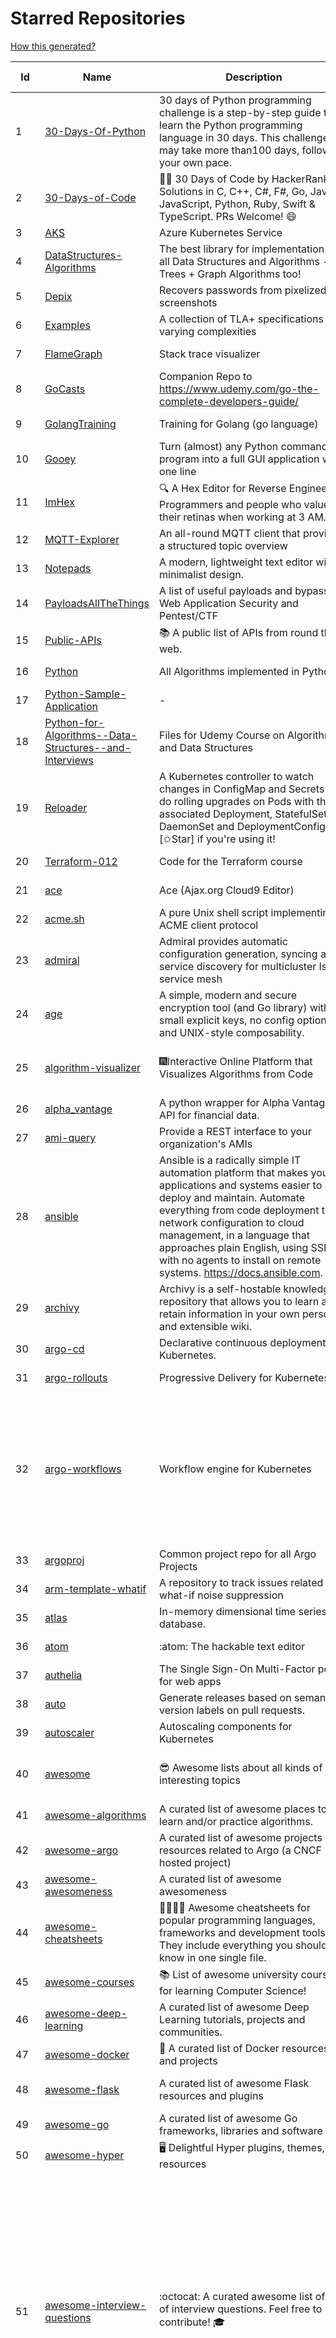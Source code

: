 # Starred Repositories  
[How this generated?](../master/USAGE.md)  
  
| Id 			| Name			| Description | Star Counts | Topics/Tags   | Last Updated 	|  
| ----------- | ----------- 	| ----------- | ----------- | ----------- 	| -----------   |  
|1|[30-Days-Of-Python](https://github.com/Asabeneh/30-Days-Of-Python.git)|30 days of Python programming challenge is a step-by-step guide to learn the Python programming language in 30 days. This challenge may take more than100 days, follow your own pace. |14512|||  
|2|[30-Days-of-Code](https://github.com/xeoneux/30-Days-of-Code.git)|👨‍💻 30 Days of Code by HackerRank Solutions in C, C++, C#, F#, Go, Java, JavaScript, Python, Ruby, Swift & TypeScript. PRs Welcome! 😄|755||17-8-2022|  
|3|[AKS](https://github.com/Azure/AKS.git)|Azure Kubernetes Service|1565|||  
|4|[DataStructures-Algorithms](https://github.com/rachitiitr/DataStructures-Algorithms.git)|The best library for implementation of all Data Structures and Algorithms - Trees + Graph Algorithms too!|2351||13-6-2021|  
|5|[Depix](https://github.com/beurtschipper/Depix.git)|Recovers passwords from pixelized screenshots|22734||16-6-2022|  
|6|[Examples](https://github.com/tlaplus/Examples.git)|A collection of TLA+ specifications of varying complexities|958||29-8-2022|  
|7|[FlameGraph](https://github.com/brendangregg/FlameGraph.git)|Stack trace visualizer|13543||31-8-2021|  
|8|[GoCasts](https://github.com/StephenGrider/GoCasts.git)|Companion Repo to https://www.udemy.com/go-the-complete-developers-guide/|1767||25-8-2017|  
|9|[GolangTraining](https://github.com/GoesToEleven/GolangTraining.git)|Training for Golang (go language)|8410||4-12-2018|  
|10|[Gooey](https://github.com/chriskiehl/Gooey.git)|Turn (almost) any Python command line program into a full GUI application with one line|16654||8-5-2022|  
|11|[ImHex](https://github.com/WerWolv/ImHex.git)|🔍 A Hex Editor for Reverse Engineers, Programmers and people who value their retinas when working at 3 AM.|20955||13-9-2022|  
|12|[MQTT-Explorer](https://github.com/thomasnordquist/MQTT-Explorer.git)|An all-round MQTT client that provides a structured topic overview|1921||27-2-2022|  
|13|[Notepads](https://github.com/0x7c13/Notepads.git)|A modern, lightweight text editor with a minimalist design.|6704||7-6-2022|  
|14|[PayloadsAllTheThings](https://github.com/swisskyrepo/PayloadsAllTheThings.git)|A list of useful payloads and bypass for Web Application Security and Pentest/CTF|40984||13-9-2022|  
|15|[Public-APIs](https://github.com/n0shake/Public-APIs.git)|📚 A public list of APIs from round the web.|18937|||  
|16|[Python](https://github.com/TheAlgorithms/Python.git)|All Algorithms implemented in Python|143673||9-9-2022|  
|17|[Python-Sample-Application](https://github.com/uber/Python-Sample-Application.git)|-|360||9-3-2015|  
|18|[Python-for-Algorithms--Data-Structures--and-Interviews](https://github.com/jmportilla/Python-for-Algorithms--Data-Structures--and-Interviews.git)|Files for Udemy Course on Algorithms and Data Structures|2150||1-7-2022|  
|19|[Reloader](https://github.com/stakater/Reloader.git)|A Kubernetes controller to watch changes in ConfigMap and Secrets and do rolling upgrades on Pods with their associated Deployment, StatefulSet, DaemonSet and DeploymentConfig – [✩Star] if you're using it!|4008||15-7-2022|  
|20|[Terraform-012](https://github.com/addamstj/Terraform-012.git)|Code for the Terraform course|73||6-7-2020|  
|21|[ace](https://github.com/ajaxorg/ace.git)|Ace (Ajax.org Cloud9 Editor)|24839||8-9-2022|  
|22|[acme.sh](https://github.com/acmesh-official/acme.sh.git)|A pure Unix shell script implementing ACME client protocol|28033||8-9-2022|  
|23|[admiral](https://github.com/istio-ecosystem/admiral.git)|Admiral provides automatic configuration generation, syncing and service discovery for multicluster Istio service mesh|484||2-9-2022|  
|24|[age](https://github.com/FiloSottile/age.git)|A simple, modern and secure encryption tool (and Go library) with small explicit keys, no config options, and UNIX-style composability.|11246||13-9-2022|  
|25|[algorithm-visualizer](https://github.com/algorithm-visualizer/algorithm-visualizer.git)|:fireworks:Interactive Online Platform that Visualizes Algorithms from Code|39023|algorithm, data-structure, visualization, animation||  
|26|[alpha_vantage](https://github.com/RomelTorres/alpha_vantage.git)|A python wrapper for Alpha Vantage API for financial data.|3743||14-6-2021|  
|27|[ami-query](https://github.com/intuit/ami-query.git)|Provide a REST interface to your organization's AMIs|38||31-8-2020|  
|28|[ansible](https://github.com/ansible/ansible.git)|Ansible is a radically simple IT automation platform that makes your applications and systems easier to deploy and maintain. Automate everything from code deployment to network configuration to cloud management, in a language that approaches plain English, using SSH, with no agents to install on remote systems. https://docs.ansible.com.|54465||13-9-2022|  
|29|[archivy](https://github.com/archivy/archivy.git)|Archivy is a self-hostable knowledge repository that allows you to learn and retain information in your own personal and extensible wiki.|2900||8-9-2022|  
|30|[argo-cd](https://github.com/argoproj/argo-cd.git)|Declarative continuous deployment for Kubernetes.|10542||9-9-2022|  
|31|[argo-rollouts](https://github.com/argoproj/argo-rollouts.git)|Progressive Delivery for Kubernetes|1692||6-9-2022|  
|32|[argo-workflows](https://github.com/argoproj/argo-workflows.git)|Workflow engine for Kubernetes|11693|workflow, kubernetes, argo, dag, knative, airflow, machine-learning, argo-workflows, workflow-engine, hacktoberfest, cloud-native, cncf, k8s|13-9-2022|  
|33|[argoproj](https://github.com/argoproj/argoproj.git)|Common project repo for all Argo Projects|330|||  
|34|[arm-template-whatif](https://github.com/Azure/arm-template-whatif.git)|A repository to track issues related to what-if noise suppression|63|||  
|35|[atlas](https://github.com/Netflix/atlas.git)|In-memory dimensional time series database.|3134||9-9-2022|  
|36|[atom](https://github.com/atom/atom.git)|:atom: The hackable text editor|58466||13-9-2022|  
|37|[authelia](https://github.com/authelia/authelia.git)|The Single Sign-On Multi-Factor portal for web apps|14144||12-9-2022|  
|38|[auto](https://github.com/intuit/auto.git)|Generate releases based on semantic version labels on pull requests.|1809||25-7-2022|  
|39|[autoscaler](https://github.com/kubernetes/autoscaler.git)|Autoscaling components for Kubernetes|6052||5-9-2022|  
|40|[awesome](https://github.com/sindresorhus/awesome.git)|😎 Awesome lists about all kinds of interesting topics|219200|awesome, awesome-list, unicorns, lists, resources|5-9-2022|  
|41|[awesome-algorithms](https://github.com/tayllan/awesome-algorithms.git)|A curated list of awesome places to learn and/or practice algorithms.|12269||9-5-2022|  
|42|[awesome-argo](https://github.com/terrytangyuan/awesome-argo.git)|A curated list of awesome projects and resources related to Argo (a CNCF hosted project)|838||30-8-2022|  
|43|[awesome-awesomeness](https://github.com/bayandin/awesome-awesomeness.git)|A curated list of awesome awesomeness|29311|||  
|44|[awesome-cheatsheets](https://github.com/LeCoupa/awesome-cheatsheets.git)|👩‍💻👨‍💻 Awesome cheatsheets for popular programming languages, frameworks and development tools. They include everything you should know in one single file.|30492||28-8-2022|  
|45|[awesome-courses](https://github.com/prakhar1989/awesome-courses.git)|:books: List of awesome university courses for learning Computer Science!|42603||2-12-2020|  
|46|[awesome-deep-learning](https://github.com/ChristosChristofidis/awesome-deep-learning.git)|A curated list of awesome Deep Learning tutorials, projects and communities.|19402||8-5-2022|  
|47|[awesome-docker](https://github.com/veggiemonk/awesome-docker.git)|:whale: A curated list of Docker resources and projects|22796||11-9-2022|  
|48|[awesome-flask](https://github.com/humiaozuzu/awesome-flask.git)|A curated list of awesome Flask resources and plugins|10843|flask, flask-resources, awesome||  
|49|[awesome-go](https://github.com/avelino/awesome-go.git)|A curated list of awesome Go frameworks, libraries and software|87627||13-9-2022|  
|50|[awesome-hyper](https://github.com/bnb/awesome-hyper.git)|🖥 Delightful Hyper plugins, themes, and resources|10018||13-7-2021|  
|51|[awesome-interview-questions](https://github.com/DopplerHQ/awesome-interview-questions.git)|:octocat: A curated awesome list of lists of interview questions. Feel free to contribute! :mortar_board: |49471|awesome-list, awesomeness, interview-questions, interviewing, interview-practice, ruby, javascript, awesome, list, python-interview-questions, rails-interview, javascript-interview-questions, angularjs-interview-questions, android-interview-questions||  
|52|[awesome-kubernetes](https://github.com/ramitsurana/awesome-kubernetes.git)|A curated list for awesome kubernetes sources :ship::tada:|13058||4-7-2022|  
|53|[awesome-macOS](https://github.com/iCHAIT/awesome-macOS.git)|  A curated list of awesome applications, softwares, tools and shiny things for macOS.|13311|macos, mac, awesome-list, apple, awesome-lists, awesome, list|4-2-2022|  
|54|[awesome-machine-learning](https://github.com/josephmisiti/awesome-machine-learning.git)|A curated list of awesome Machine Learning frameworks, libraries and software.|55791|||  
|55|[awesome-macos-command-line](https://github.com/herrbischoff/awesome-macos-command-line.git)|Use your macOS terminal shell to do awesome things.|26191||2-9-2021|  
|56|[awesome-microservices](https://github.com/mfornos/awesome-microservices.git)|A curated list of Microservice Architecture related principles and technologies.|11361|awesome, microservices, microservices-architecture, cloud-native, cloud-computing||  
|57|[awesome-pentest](https://github.com/enaqx/awesome-pentest.git)|A collection of awesome penetration testing resources, tools and other shiny things|16797|awesome, awesome-list|25-8-2022|  
|58|[awesome-python](https://github.com/vinta/awesome-python.git)|A curated list of awesome Python frameworks, libraries, software and resources|141430||27-7-2022|  
|59|[awesome-python-applications](https://github.com/mahmoud/awesome-python-applications.git)|💿 Free software that works great, and also happens to be open-source Python. |13940||10-7-2022|  
|60|[awesome-readme](https://github.com/matiassingers/awesome-readme.git)|A curated list of awesome READMEs|12833|awesome-list, awesome, list, readme|1-9-2022|  
|61|[awesome-sanic](https://github.com/mekicha/awesome-sanic.git)|A curated list of awesome Sanic resources and extensions|594||13-8-2022|  
|62|[awesome-scalability](https://github.com/binhnguyennus/awesome-scalability.git)|The Patterns of Scalable, Reliable, and Performant Large-Scale Systems|40607|system-design, backend, scalability, interview, architecture, devops, design-patterns, interview-questions, awesome-list, big-data, awesome, resources, lists, web-development, programming, system, interview-practice, computer-science, distributed-systems, machine-learning||  
|63|[awesome-selfhosted](https://github.com/awesome-selfhosted/awesome-selfhosted.git)|A list of Free Software network services and web applications which can be hosted on your own servers|102575|selfhosted, awesome, awesome-list, privacy, hosting, cloud, self-hosted||  
|64|[awesome-shell](https://github.com/alebcay/awesome-shell.git)|A curated list of awesome command-line frameworks, toolkits, guides and gizmos. Inspired by awesome-php.|24769||27-4-2022|  
|65|[awesome-sre](https://github.com/dastergon/awesome-sre.git)|A curated list of Site Reliability and Production Engineering resources.|8839||2-9-2022|  
|66|[awesome-sysadmin](https://github.com/awesome-foss/awesome-sysadmin.git)|A curated list of amazingly awesome open source sysadmin resources.|15003|awesome, awesome-list, sysadmin, list||  
|67|[awesome-vscode](https://github.com/viatsko/awesome-vscode.git)|🎨 A curated list of delightful VS Code packages and resources.|21009||11-8-2022|  
|68|[awless](https://github.com/wallix/awless.git)|A Mighty CLI for AWS|4863|||  
|69|[aws-cdk](https://github.com/aws/aws-cdk.git)|The AWS Cloud Development Kit is a framework for defining cloud infrastructure in code|9176|aws, infrastructure-as-code, typescript, cloud-infrastructure|13-9-2022|  
|70|[aws-cli](https://github.com/aws/aws-cli.git)|Universal Command Line Interface for Amazon Web Services|12862||12-9-2022|  
|71|[aws-cloudformation-user-guide](https://github.com/awsdocs/aws-cloudformation-user-guide.git)|The open source version of the AWS CloudFormation User Guide|667||12-9-2022|  
|72|[aws-eks-best-practices](https://github.com/aws/aws-eks-best-practices.git)|A best practices guide for day 2 operations, including operational excellence, security, reliability, performance efficiency, and cost optimization.|1086||12-9-2022|  
|73|[aws-eks-kubernetes-masterclass](https://github.com/stacksimplify/aws-eks-kubernetes-masterclass.git)|AWS EKS Kubernetes - Masterclass   DevOps, Microservices|572||3-3-2022|  
|74|[aws-load-balancer-controller](https://github.com/kubernetes-sigs/aws-load-balancer-controller.git)|A Kubernetes controller for Elastic Load Balancers|3009||9-9-2022|  
|75|[azkaban](https://github.com/azkaban/azkaban.git)|Azkaban workflow manager.|4120||12-9-2022|  
|76|[azure-cli](https://github.com/Azure/azure-cli.git)|Azure Command-Line Interface|3227||13-9-2022|  
|77|[azure-functions-host](https://github.com/Azure/azure-functions-host.git)|The host/runtime that powers Azure Functions|1753||13-9-2022|  
|78|[azure-powershell](https://github.com/Azure/azure-powershell.git)|Microsoft Azure PowerShell|3263|azure, powershell, microsoft-azure-powershell, arm, microsoft||  
|79|[backstage](https://github.com/backstage/backstage.git)|Backstage is an open platform for building developer portals|17939|||  
|80|[badges](https://github.com/Naereen/badges.git)|:pencil: Markdown code for lots of small badges :ribbon: :pushpin: (shields.io, forthebadge.com etc) :sunglasses:. Contributions are welcome! Please add yours!|3528|forthebadge, badges, markdown, markdown-cheatsheet, meta-badge, forthebadge-cc, restructuredtext, pokemon, python, awesome, markup|9-6-2022|  
|81|[bat](https://github.com/sharkdp/bat.git)|A cat(1) clone with wings.|37006|command-line, tool, syntax-highlighting, git, terminal, cli, rust, hacktoberfest|11-9-2022|  
|82|[bcc](https://github.com/iovisor/bcc.git)|BCC - Tools for BPF-based Linux IO analysis, networking, monitoring, and more|15413||11-9-2022|  
|83|[behave](https://github.com/behave/behave.git)|BDD, Python style.|2697||9-8-2022|  
|84|[bhai-lang](https://github.com/DulLabs/bhai-lang.git)|A toy programming language written in Typescript|3571|||  
|85|[bitcoin](https://github.com/bitcoin/bitcoin.git)|Bitcoin Core integration/staging tree|66097||13-9-2022|  
|86|[black](https://github.com/psf/black.git)|The uncompromising Python code formatter|29102||5-9-2022|  
|87|[blackfriday](https://github.com/russross/blackfriday.git)|Blackfriday: a markdown processor for Go|4992||27-10-2020|  
|88|[blockly](https://github.com/google/blockly.git)|The web-based visual programming editor.|10602||10-8-2022|  
|89|[bokeh](https://github.com/bokeh/bokeh.git)|Interactive Data Visualization in the browser, from  Python|16669|bokeh, python, interactive-plots, javascript, visualization, plotting, plots, data-visualisation, notebooks, jupyter, visualisation, numfocus||  
|90|[boto3](https://github.com/boto/boto3.git)|AWS SDK for Python|7532||12-9-2022|  
|91|[boundary](https://github.com/hashicorp/boundary.git)|Boundary enables identity-based access management for dynamic infrastructure. |3411||13-9-2022|  
|92|[brackets](https://github.com/adobe/brackets.git)|An open source code editor for the web, written in JavaScript, HTML and CSS.|33549||18-3-2021|  
|93|[brooklin](https://github.com/linkedin/brooklin.git)|An extensible distributed system for reliable nearline data streaming at scale|782|||  
|94|[build-your-own-x](https://github.com/codecrafters-io/build-your-own-x.git)|Master programming by recreating your favorite technologies from scratch.|164957|programming, tutorials, tutorial-code, tutorial-exercises, free, awesome-list|13-9-2022|  
|95|[caddy](https://github.com/caddyserver/caddy.git)|Fast and extensible multi-platform web server with automatic HTTPS|42796|go, web-server, caddyfile, http, http-server, reverse-proxy, https, tls, automatic-https, privacy, security, acme, caddy, golang||  
|96|[cdnjs](https://github.com/cdnjs/cdnjs.git)|🤖 CDN assets - The #1 free and open source CDN built to make life easier for developers.|9636||13-9-2022|  
|97|[celery](https://github.com/celery/celery.git)|Distributed Task Queue (development branch)|20064||7-9-2022|  
|98|[cert-manager](https://github.com/cert-manager/cert-manager.git)|Automatically provision and manage TLS certificates in Kubernetes|9334||30-8-2022|  
|99|[cfssl](https://github.com/cloudflare/cfssl.git)|CFSSL: Cloudflare's PKI and TLS toolkit|7278|||  
|100|[chalice](https://github.com/aws/chalice.git)|Python Serverless Microframework for AWS|9187||1-9-2022|  
|101|[chaos-mesh](https://github.com/chaos-mesh/chaos-mesh.git)|A Chaos Engineering Platform for Kubernetes.|5160|||  
|102|[chaosmonkey](https://github.com/Netflix/chaosmonkey.git)|Chaos Monkey is a resiliency tool that helps applications tolerate random instance failures.|12653||30-10-2020|  
|103|[chartmuseum](https://github.com/helm/chartmuseum.git)|Host your own Helm Chart Repository|2950|||  
|104|[cheat.sh](https://github.com/chubin/cheat.sh.git)|the only cheat sheet you need|30424||18-4-2022|  
|105|[checkov](https://github.com/bridgecrewio/checkov.git)|Prevent cloud misconfigurations and find vulnerabilities during build-time in infrastructure as code, container images and open source packages with Checkov by Bridgecrew.|4639||13-9-2022|  
|106|[chef](https://github.com/chef/chef.git)|Chef Infra, a powerful automation platform that transforms infrastructure into code automating how infrastructure is configured, deployed and managed across any environment, at any scale|6993||9-9-2022|  
|107|[clair](https://github.com/quay/clair.git)|Vulnerability Static Analysis for Containers|9021||25-8-2022|  
|108|[cli](https://github.com/snyk/cli.git)|Snyk CLI scans and monitors your projects for security vulnerabilities.|4106||13-9-2022|  
|109|[cli](https://github.com/cli/cli.git)|GitHub’s official command line tool|29808||12-9-2022|  
|110|[cli-spinners](https://github.com/sindresorhus/cli-spinners.git)|Spinners for use in the terminal|2031||24-7-2022|  
|111|[cli53](https://github.com/barnybug/cli53.git)|Command line tool for Amazon Route 53|1811||8-4-2022|  
|112|[click](https://github.com/pallets/click.git)|Python composable command line interface toolkit|12954|python, cli, click, pallets||  
|113|[cloud-custodian](https://github.com/cloud-custodian/cloud-custodian.git)|Rules engine for cloud security, cost optimization, and governance, DSL in yaml for policies to query, filter, and take actions on resources|4301||13-9-2022|  
|114|[cobra](https://github.com/spf13/cobra.git)|A Commander for modern Go CLI interactions|28510||11-9-2022|  
|115|[coding-interview-university](https://github.com/jwasham/coding-interview-university.git)|A complete computer science study plan to become a software engineer.|232305||13-9-2022|  
|116|[compose](https://github.com/docker/compose.git)|Define and run multi-container applications with Docker|27163||13-9-2022|  
|117|[computer-science](https://github.com/ossu/computer-science.git)|:mortar_board: Path to a free self-taught education in Computer Science!|123720|computer-science, awesome-list, courses, curriculum||  
|118|[consul](https://github.com/hashicorp/consul.git)|Consul is a distributed, highly available, and data center aware solution to connect and configure applications across dynamic, distributed infrastructure.|25327||13-9-2022|  
|119|[containerd](https://github.com/containerd/containerd.git)|An open and reliable container runtime|12035||10-9-2022|  
|120|[core](https://github.com/home-assistant/core.git)|:house_with_garden: Open source home automation that puts local control and privacy first.|54800|python, home-automation, iot, internet-of-things, mqtt, raspberry-pi, asyncio||  
|121|[coreutils](https://github.com/uutils/coreutils.git)|Cross-platform Rust rewrite of the GNU coreutils|12488||12-9-2022|  
|122|[crouton](https://github.com/dnschneid/crouton.git)|Chromium OS Universal Chroot Environment|8172|||  
|123|[cruise-control](https://github.com/linkedin/cruise-control.git)|Cruise-control is the first of its kind to fully automate the dynamic workload rebalance and self-healing of a Kafka cluster. It provides great value to Kafka users by simplifying the operation of Kafka clusters.|2259|||  
|124|[dailybot](https://github.com/sapumar/dailybot.git)|Simple telegram bot to remind about the daily stand up|8||23-12-2021|  
|125|[dashboard](https://github.com/kubernetes/dashboard.git)|General-purpose web UI for Kubernetes clusters|11637||13-9-2022|  
|126|[design-patterns-for-humans](https://github.com/kamranahmedse/design-patterns-for-humans.git)|An ultra-simplified explanation to design patterns|34937||27-8-2022|  
|127|[developer-roadmap](https://github.com/kamranahmedse/developer-roadmap.git)|Roadmap to becoming a developer in 2022|211314||13-9-2022|  
|128|[devops-exercises](https://github.com/bregman-arie/devops-exercises.git)|Linux, Jenkins, AWS, SRE, Prometheus, Docker, Python, Ansible, Git, Kubernetes, Terraform, OpenStack, SQL, NoSQL, Azure, GCP, DNS, Elastic, Network, Virtualization. DevOps Interview Questions|29360||13-9-2022|  
|129|[diagrams](https://github.com/mingrammer/diagrams.git)|:art: Diagram as Code for prototyping cloud system architectures|25857||13-9-2022|  
|130|[discourse](https://github.com/discourse/discourse.git)|A platform for community discussion. Free, open, simple.|36428|discourse, javascript, rails, ruby, ember, forum, postgresql|13-9-2022|  
|131|[dive](https://github.com/wagoodman/dive.git)|A tool for exploring each layer in a docker image|33657||2-7-2021|  
|132|[django](https://github.com/django/django.git)|The Web framework for perfectionists with deadlines.|66251|||  
|133|[django-health-check](https://github.com/KristianOellegaard/django-health-check.git)|a pluggable app that runs a full check on the deployment, using a number of plugins to check e.g. database, queue server, celery processes, etc.|884||5-9-2022|  
|134|[dnscontrol](https://github.com/StackExchange/dnscontrol.git)|Synchronize your DNS to multiple providers from a simple DSL|2345||12-9-2022|  
|135|[docker-cheat-sheet](https://github.com/wsargent/docker-cheat-sheet.git)|Docker Cheat Sheet|21094||23-6-2022|  
|136|[docker-development-youtube-series](https://github.com/marcel-dempers/docker-development-youtube-series.git)|-|3352||10-8-2022|  
|137|[docker_practice](https://github.com/yeasy/docker_practice.git)|Learn and understand Docker&Container technologies, with real DevOps practice!|21085||12-5-2022|  
|138|[dockerfiles](https://github.com/jessfraz/dockerfiles.git)|Various Dockerfiles I use on the desktop and on servers.|12723||27-3-2021|  
|139|[doitlive](https://github.com/sloria/doitlive.git)|Because sometimes you need to do it live|3177||14-8-2022|  
|140|[dokku](https://github.com/dokku/dokku.git)|A docker-powered PaaS that helps you build and manage the lifecycle of applications|23622||11-9-2022|  
|141|[dotfiles](https://github.com/bbkane/dotfiles.git)|Configs for apps I care about|22||6-9-2022|  
|142|[draft-classic](https://github.com/Azure/draft-classic.git)|A tool for developers to create cloud-native applications on Kubernetes.|3953||26-2-2020|  
|143|[drawio](https://github.com/jgraph/drawio.git)|Source to app.diagrams.net|31181||8-9-2022|  
|144|[duf](https://github.com/muesli/duf.git)|Disk Usage/Free Utility - a better 'df' alternative|9816||5-9-2022|  
|145|[eBPF-Package-Repository](https://github.com/l3af-project/eBPF-Package-Repository.git)|eBPF Programs|17|||  
|146|[echarts](https://github.com/apache/echarts.git)|Apache ECharts is a powerful, interactive charting and data visualization library for browser|52443|echarts, data-visualization, charts, charting-library, visualization, apache, data-viz, canvas, svg||  
|147|[echo](https://github.com/labstack/echo.git)|High performance, minimalist Go web framework|23726||12-9-2022|  
|148|[ecs-refarch-service-discovery](https://github.com/awslabs/ecs-refarch-service-discovery.git)|An EC2 Container Service Reference Architecture for providing Service Discovery to containers using CloudWatch Events, Lambda and Route 53 private hosted zones. |440|||  
|149|[eks-anywhere](https://github.com/aws/eks-anywhere.git)|Run Amazon EKS on your own infrastructure 🚀|1633||13-9-2022|  
|150|[elasticsearch](https://github.com/elastic/elasticsearch.git)|Free and Open, Distributed, RESTful Search Engine|61102|elasticsearch, java, search-engine|13-9-2022|  
|151|[eng-practices](https://github.com/google/eng-practices.git)|Google's Engineering Practices documentation|18746||17-8-2022|  
|152|[engineering-blogs](https://github.com/kilimchoi/engineering-blogs.git)|A curated list of engineering blogs|22128||29-7-2022|  
|153|[envoy](https://github.com/envoyproxy/envoy.git)|Cloud-native high-performance edge/middle/service proxy|20396|||  
|154|[etcd](https://github.com/etcd-io/etcd.git)|Distributed reliable key-value store for the most critical data of a distributed system|41148||13-9-2022|  
|155|[every-programmer-should-know](https://github.com/mtdvio/every-programmer-should-know.git)|A collection of (mostly) technical things every software developer should know about|62739||1-9-2022|  
|156|[ewd998](https://github.com/tlaplus-workshops/ewd998.git)|Distributed termination detection on a ring, due to Shmuel Safra:|22|||  
|157|[examples](https://github.com/kubernetes/examples.git)|Kubernetes application example tutorials|5148||21-7-2022|  
|158|[external-dns](https://github.com/kubernetes-sigs/external-dns.git)|Configure external DNS servers (AWS Route53, Google CloudDNS and others) for Kubernetes Ingresses and Services|5616||7-9-2022|  
|159|[faas](https://github.com/openfaas/faas.git)|OpenFaaS - Serverless Functions Made Simple|22100||13-9-2022|  
|160|[face_recognition](https://github.com/ageitgey/face_recognition.git)|The world's simplest facial recognition api for Python and the command line|45746|machine-learning, face-detection, face-recognition, python||  
|161|[faker](https://github.com/joke2k/faker.git)|Faker is a Python package that generates fake data for you.|14728||31-8-2022|  
|162|[fastapi](https://github.com/tiangolo/fastapi.git)|FastAPI framework, high performance, easy to learn, fast to code, ready for production|49396||11-9-2022|  
|163|[fasthttp](https://github.com/valyala/fasthttp.git)|Fast HTTP package for Go. Tuned for high performance. Zero memory allocations in hot paths. Up to 10x faster than net/http|18380|||  
|164|[fd](https://github.com/sharkdp/fd.git)|A simple, fast and user-friendly alternative to 'find'|24462||11-9-2022|  
|165|[fish-shell](https://github.com/fish-shell/fish-shell.git)|The user-friendly command line shell.|19571||13-9-2022|  
|166|[flamethrower](https://github.com/DNS-OARC/flamethrower.git)|a DNS performance and functional testing utility supporting UDP, TCP, DoT and DoH (by @ns1labs)|258||5-7-2022|  
|167|[flasgger](https://github.com/flasgger/flasgger.git)|Easy OpenAPI specs and Swagger UI for your Flask API|3065||21-1-2022|  
|168|[flask](https://github.com/pallets/flask.git)|The Python micro framework for building web applications.|60517||11-9-2022|  
|169|[flask-swagger-ui](https://github.com/sveint/flask-swagger-ui.git)|Swagger UI blueprint for flask|150||24-5-2022|  
|170|[flower](https://github.com/mher/flower.git)|Real-time monitor and web admin for Celery distributed task queue|5375||9-9-2022|  
|171|[flux](https://github.com/fluxcd/flux.git)|Successor: https://github.com/fluxcd/flux2 — The GitOps Kubernetes operator|6926||30-8-2022|  
|172|[forcediphttpsadapter](https://github.com/Roadmaster/forcediphttpsadapter.git)|A requests TransportAdapter allowing to force a specific IP for HTTPS connections.|43||1-11-2021|  
|173|[fortio](https://github.com/fortio/fortio.git)|Fortio load testing library, command line tool, advanced echo server and web UI in go (golang). Allows to specify a set query-per-second load and record latency histograms and other useful stats.|2668||13-9-2022|  
|174|[fortio-operator](https://github.com/verfio/fortio-operator.git)|Load Testing Operator within the Kubernetes cluster and outside of it.|37||18-3-2019|  
|175|[free-for-dev](https://github.com/ripienaar/free-for-dev.git)|A list of SaaS, PaaS and IaaS offerings that have free tiers of interest to devops and infradev|59798||11-9-2022|  
|176|[free-programming-books](https://github.com/EbookFoundation/free-programming-books.git)|:books: Freely available programming books|248354||13-9-2022|  
|177|[frp](https://github.com/fatedier/frp.git)|A fast reverse proxy to help you expose a local server behind a NAT or firewall to the internet.|59921|proxy, reverse-proxy, tunnel, nat, go, firewall, frp, expose, http-proxy|8-9-2022|  
|178|[game_control](https://github.com/ChoudharyChanchal/game_control.git)|-|745||19-7-2020|  
|179|[gcsfuse](https://github.com/GoogleCloudPlatform/gcsfuse.git)|A user-space file system for interacting with Google Cloud Storage|1522||13-9-2022|  
|180|[gin](https://github.com/gin-gonic/gin.git)|Gin is a HTTP web framework written in Go (Golang). It features a Martini-like API with much better performance -- up to 40 times faster. If you need smashing performance, get yourself some Gin.|62756||1-9-2022|  
|181|[git-standup](https://github.com/kamranahmedse/git-standup.git)|Recall what you did on the last working day. Psst! or be nosy and find what someone else in your team did ;-)|7215||30-9-2021|  
|182|[gitbook](https://github.com/GitbookIO/gitbook.git)|📝 Modern documentation format and toolchain using Git and Markdown|25008||27-12-2018|  
|183|[github-cheat-sheet](https://github.com/tiimgreen/github-cheat-sheet.git)|A list of cool features of Git and GitHub.|36811|awesome, awesome-list, list, github, git|28-5-2022|  
|184|[github-readme-stats](https://github.com/anuraghazra/github-readme-stats.git)|:zap: Dynamically generated stats for your github readmes|45717||6-9-2022|  
|185|[github1s](https://github.com/conwnet/github1s.git)|One second to read GitHub code with VS Code.|21214||6-9-2022|  
|186|[gitignore](https://github.com/github/gitignore.git)|A collection of useful .gitignore templates|138327||10-5-2022|  
|187|[gitops-engine](https://github.com/argoproj/gitops-engine.git)|Democratizing GitOps|1393||1-9-2022|  
|188|[gitui](https://github.com/extrawurst/gitui.git)|Blazing 💥 fast terminal-ui for git written in rust 🦀|8970||9-9-2022|  
|189|[glb-director](https://github.com/github/glb-director.git)|GitHub Load Balancer Director and supporting tooling.|2201||1-2-2022|  
|190|[go-fuzz](https://github.com/dvyukov/go-fuzz.git)|Randomized testing for Go|4462||26-7-2022|  
|191|[go-github](https://github.com/google/go-github.git)|Go library for accessing the GitHub v3 API|8795||12-9-2022|  
|192|[go-leetcode](https://github.com/austingebauer/go-leetcode.git)|A collection of 100+ popular LeetCode problems solved in Go.|1732|leetcode, ctci|10-3-2021|  
|193|[go-restful](https://github.com/emicklei/go-restful.git)|package for building REST-style Web Services using Go|4591||18-8-2022|  
|194|[goaccess](https://github.com/allinurl/goaccess.git)|GoAccess is a real-time web log analyzer and interactive viewer that runs in a terminal in *nix systems or through your browser.|15131||6-9-2022|  
|195|[gobgp](https://github.com/osrg/gobgp.git)|BGP implemented in the Go Programming Language|2976||2-9-2022|  
|196|[gods](https://github.com/emirpasic/gods.git)|GoDS (Go Data Structures) - Sets, Lists, Stacks, Maps, Trees, Queues, and much more|12533|go, golang, data-structure, map, tree, set, list, stack, iterator, enumerable, sort, avl-tree, red-black-tree, b-tree, binary-heap, queue||  
|197|[golang-web-dev](https://github.com/GoesToEleven/golang-web-dev.git)|-|3054||13-12-2019|  
|198|[goldmark](https://github.com/yuin/goldmark.git)|:trophy: A markdown parser written in Go. Easy to extend, standard(CommonMark) compliant, well structured.|2324||2-9-2022|  
|199|[google-api-python-client](https://github.com/googleapis/google-api-python-client.git)|🐍 The official Python client library for Google's discovery based APIs.|5937||13-9-2022|  
|200|[google-cloud-python](https://github.com/googleapis/google-cloud-python.git)|Google Cloud Client Library for Python|3966|||  
|201|[google-maps-services-python](https://github.com/googlemaps/google-maps-services-python.git)|Python client library for Google Maps API Web Services|3660||19-5-2022|  
|202|[googlesre](https://github.com/google/googlesre.git)|-|78|||  
|203|[goreleaser](https://github.com/goreleaser/goreleaser.git)|Deliver Go binaries as fast and easily as possible|10581||12-9-2022|  
|204|[gotty](https://github.com/yudai/gotty.git)|Share your terminal as a web application|17145|tty, terminal, browser, web, go, websocket, javascript, typescript|13-12-2017|  
|205|[gotty](https://github.com/sorenisanerd/gotty.git)|Share your terminal as a web application|1623||2-9-2022|  
|206|[gping](https://github.com/orf/gping.git)|Ping, but with a graph|6571||14-6-2022|  
|207|[grafana](https://github.com/grafana/grafana.git)|The open and composable observability and data visualization platform. Visualize metrics, logs, and traces from multiple sources like Prometheus, Loki, Elasticsearch, InfluxDB, Postgres and many more. |50940||13-9-2022|  
|208|[graphene-django](https://github.com/graphql-python/graphene-django.git)|Integrate GraphQL into your Django project.|3918||6-9-2022|  
|209|[grequests](https://github.com/spyoungtech/grequests.git)|Requests + Gevent = <3|4102||26-1-2022|  
|210|[grex](https://github.com/pemistahl/grex.git)|A command-line tool and Rust library for generating regular expressions from user-provided test cases|5562||15-8-2022|  
|211|[grumpy](https://github.com/giantswarm/grumpy.git)|Kubernetes Validation Admission Controller example|22||24-7-2020|  
|212|[guacamole-server](https://github.com/apache/guacamole-server.git)|Mirror of Apache Guacamole Server|2211||8-9-2022|  
|213|[halo](https://github.com/manrajgrover/halo.git)|💫 Beautiful spinners for terminal, IPython and Jupyter|2639||9-11-2020|  
|214|[haproxy](https://github.com/haproxy/haproxy.git)|HAProxy Load Balancer's development branch (mirror of git.haproxy.org)|3096||13-9-2022|  
|215|[helm](https://github.com/helm/helm.git)|The Kubernetes Package Manager|22584||9-9-2022|  
|216|[helm-git-repo](https://github.com/yks0000/helm-git-repo.git)|A Helm Repo (Automatically build index.yaml)|1|||  
|217|[helmfile](https://github.com/roboll/helmfile.git)|Deploy Kubernetes Helm Charts|3928||5-6-2022|  
|218|[hey](https://github.com/rakyll/hey.git)|HTTP load generator, ApacheBench (ab) replacement|14236||23-3-2021|  
|219|[homebrew-cask](https://github.com/Homebrew/homebrew-cask.git)|🍻 A CLI workflow for the administration of macOS applications distributed as binaries|19438|homebrew, cask, hacktoberfest||  
|220|[howdoi](https://github.com/gleitz/howdoi.git)|instant coding answers via the command line|9665||4-7-2022|  
|221|[htmlq](https://github.com/mgdm/htmlq.git)|Like jq, but for HTML.|6096||3-1-2022|  
|222|[htop](https://github.com/htop-dev/htop.git)|htop - an interactive process viewer|4037||29-8-2022|  
|223|[http-api-design](https://github.com/interagent/http-api-design.git)|HTTP API design guide extracted from work on the Heroku Platform API|13617||18-11-2021|  
|224|[http2smugl](https://github.com/neex/http2smugl.git)|-|456||7-7-2022|  
|225|[httpstat](https://github.com/davecheney/httpstat.git)|It's like curl -v, with colours. |6154||10-10-2021|  
|226|[httpstat](https://github.com/reorx/httpstat.git)|curl statistics made simple|5211||24-12-2020|  
|227|[hub](https://github.com/github/hub.git)|A command-line tool that makes git easier to use with GitHub.|22025||4-4-2022|  
|228|[hygieia](https://github.com/hygieia/hygieia.git)|CapitalOne  DevOps Dashboard|3709||23-9-2021|  
|229|[hyper](https://github.com/vercel/hyper.git)|A terminal built on web technologies|39207||13-9-2022|  
|230|[influxdb](https://github.com/influxdata/influxdb.git)|Scalable datastore for metrics, events, and real-time analytics|24114||13-9-2022|  
|231|[ingress-nginx](https://github.com/kubernetes/ingress-nginx.git)|Ingress-NGINX Controller for Kubernetes|13415||9-9-2022|  
|232|[interactive-coding-challenges](https://github.com/donnemartin/interactive-coding-challenges.git)|120+ interactive Python coding interview challenges (algorithms and data structures).  Includes Anki flashcards.|26131||5-8-2020|  
|233|[interview](https://github.com/mission-peace/interview.git)|Interview questions|10511||30-7-2018|  
|234|[interviews](https://github.com/kdn251/interviews.git)|Everything you need to know to get the job.|58175|java, interview, interview-questions, interview-practice, interview-preparation, interview-prep, algorithm, algorithm-challenges, algorithms, algorithm-competitions, technical-coding-interview, leetcode, leetcode-solutions, leetcode-java, coding-interviews, coding-interview, coding-challenge, coding-challenges, leetcode-questions, interviews||  
|235|[ipvs](https://github.com/cloudflare/ipvs.git)|Package ipvs allows you to manage Linux IPVS services and destinations|78||23-11-2021|  
|236|[ipython](https://github.com/ipython/ipython.git)|Official repository for IPython itself. Other repos in the IPython organization contain things like the website, documentation builds, etc.|15500|ipython, jupyter, data-science, notebook, python, repl, closember, hacktoberfest||  
|237|[iris](https://github.com/kataras/iris.git)|The fastest HTTP/2 Go Web Framework. Easy to learn. Fast development with Code you control. Unbeatable cost-performance ratio :leaves: :rocket:   谢谢  |22879||9-9-2022|  
|238|[istio](https://github.com/istio/istio.git)|Connect, secure, control, and observe services.|31311|||  
|239|[jaeger](https://github.com/jaegertracing/jaeger.git)|CNCF Jaeger, a Distributed Tracing Platform|16384||10-9-2022|  
|240|[jq](https://github.com/stedolan/jq.git)|Command-line JSON processor|23010||26-5-2022|  
|241|[json-server](https://github.com/typicode/json-server.git)|Get a full fake REST API with zero coding in less than 30 seconds (seriously)|63256||3-5-2022|  
|242|[jsonnet](https://github.com/google/jsonnet.git)|Jsonnet - The data templating language|5770||30-8-2022|  
|243|[jsonschema](https://github.com/python-jsonschema/jsonschema.git)|An implementation of the JSON Schema specification for Python|3828|json-schema, json, validation, schema, jsonschema||  
|244|[k2tf](https://github.com/sl1pm4t/k2tf.git)|Kubernetes YAML to Terraform HCL converter|842|||  
|245|[k6](https://github.com/grafana/k6.git)|A modern load testing tool, using Go and JavaScript - https://k6.io|17791||9-9-2022|  
|246|[k8s-conformance](https://github.com/cncf/k8s-conformance.git)|🧪CNCF K8s Conformance Working Group|697||9-9-2022|  
|247|[kafka-monitor](https://github.com/linkedin/kafka-monitor.git)|Xinfra Monitor monitors the availability of Kafka clusters by producing synthetic workloads using end-to-end pipelines to obtain derived vital statistics - E2E latency, service produce/consume availability, offsets commit availability & latency, message loss rate and more.|1909|||  
|248|[kaniko](https://github.com/GoogleContainerTools/kaniko.git)|Build Container Images In Kubernetes|10968||8-9-2022|  
|249|[kapacitor](https://github.com/influxdata/kapacitor.git)|Open source framework for processing, monitoring, and alerting on time series data|2154||12-9-2022|  
|250|[katran](https://github.com/facebookincubator/katran.git)|A high performance layer 4 load balancer|3823||13-9-2022|  
|251|[kb](https://github.com/gnebbia/kb.git)|A minimalist command line knowledge base manager|2880||31-10-2021|  
|252|[keras-yolo2](https://github.com/experiencor/keras-yolo2.git)|Easy training on custom dataset. Various backends (MobileNet and SqueezeNet) supported. A YOLO demo to detect raccoon run entirely in brower is accessible at https://git.io/vF7vI (not on Windows).|1708||31-12-2019|  
|253|[kind](https://github.com/kubernetes-sigs/kind.git)|Kubernetes IN Docker - local clusters for testing Kubernetes|10443||9-9-2022|  
|254|[kong](https://github.com/Kong/kong.git)|🦍 The Cloud-Native API Gateway |32893|api-gateway, nginx, luajit, microservices, api-management, serverless, apis, iot, consul, docker, reverse-proxy, cloud-native, microservice, kong, devops, servicecontrol, kubernetes, kubernetes-ingress-controller, kubernetes-ingress||  
|255|[kopf](https://github.com/nolar/kopf.git)|A Python framework to write Kubernetes operators in just a few lines of code|1253|||  
|256|[kops](https://github.com/kubernetes/kops.git)|Kubernetes Operations (kOps) - Production Grade k8s Installation, Upgrades and Management|14329||13-9-2022|  
|257|[kraken](https://github.com/uber/kraken.git)|P2P Docker registry capable of distributing TBs of data in seconds|5152||25-7-2022|  
|258|[ksonnet](https://github.com/ksonnet/ksonnet.git)|A CLI-supported framework that streamlines writing and deployment of Kubernetes configurations to multiple clusters.|1155||5-2-2019|  
|259|[kube2iam](https://github.com/jtblin/kube2iam.git)|kube2iam  provides different AWS IAM roles for pods running on Kubernetes|1860||1-3-2022|  
|260|[kubectx](https://github.com/ahmetb/kubectx.git)|Faster way to switch between clusters and namespaces in kubectl|13724||4-8-2022|  
|261|[kubeflow](https://github.com/kubeflow/kubeflow.git)|Machine Learning Toolkit for Kubernetes|11844||13-9-2022|  
|262|[kubernetes](https://github.com/kubernetes/kubernetes.git)|Production-Grade Container Scheduling and Management|91980||13-9-2022|  
|263|[kubernetes-external-secrets](https://github.com/external-secrets/kubernetes-external-secrets.git)|Integrate external secret management systems with Kubernetes|2583||28-5-2022|  
|264|[kubernetes-handbook](https://github.com/rootsongjc/kubernetes-handbook.git)|Kubernetes中文指南/云原生应用架构实战手册 -  https://jimmysong.io/kubernetes-handbook|10276|||  
|265|[kubernetes-network-policy-recipes](https://github.com/ahmetb/kubernetes-network-policy-recipes.git)|Example recipes for Kubernetes Network Policies that you can just copy paste|4326||12-7-2022|  
|266|[kubernetes-the-hard-way](https://github.com/kelseyhightower/kubernetes-the-hard-way.git)|Bootstrap Kubernetes the hard way on Google Cloud Platform. No scripts.|32530||2-5-2021|  
|267|[kubescape](https://github.com/kubescape/kubescape.git)|Kubescape is a K8s open-source tool providing a multi-cloud K8s single pane of glass, including risk analysis, security compliance, RBAC visualizer and image vulnerabilities scanning. |6866||13-9-2022|  
|268|[kubesphere](https://github.com/kubesphere/kubesphere.git)|The container platform tailored for Kubernetes multi-cloud, datacenter, and edge management ⎈ 🖥 ☁️|10947|||  
|269|[kubespray](https://github.com/kubernetes-sigs/kubespray.git)|Deploy a Production Ready Kubernetes Cluster|12840|||  
|270|[kubewatch](https://github.com/vmware-archive/kubewatch.git)|Watch k8s events and trigger Handlers|2409||8-4-2022|  
|271|[kudu](https://github.com/projectkudu/kudu.git)|Kudu is the engine behind git/hg deployments, WebJobs, and various other features in Azure Web Sites. It can also run outside of Azure.|2956||19-8-2022|  
|272|[kustomize](https://github.com/kubernetes-sigs/kustomize.git)|Customization of kubernetes YAML configurations|8821||12-9-2022|  
|273|[labs](https://github.com/docker/labs.git)|This is a collection of tutorials for learning how to use Docker with various tools. Contributions welcome.|10919||18-4-2022|  
|274|[landscape](https://github.com/cncf/landscape.git)|🌄The Cloud Native Interactive Landscape filters and sorts hundreds of projects and products, and shows details including GitHub stars, funding or market cap, first and last commits, contributor counts, headquarters location, and recent tweets.|8470||13-9-2022|  
|275|[lazydocker](https://github.com/jesseduffield/lazydocker.git)|The lazier way to manage everything docker|23721||18-6-2022|  
|276|[learn-python](https://github.com/trekhleb/learn-python.git)|📚 Playground and cheatsheet for learning Python. Collection of Python scripts that are split by topics and contain code examples with explanations.|13176|||  
|277|[learn-python3](https://github.com/jerry-git/learn-python3.git)|Jupyter notebooks for teaching/learning Python 3|5175||2-8-2020|  
|278|[learn-regex](https://github.com/ziishaned/learn-regex.git)|Learn regex the easy way|42558||1-2-2022|  
|279|[learnopencv](https://github.com/spmallick/learnopencv.git)|Learn OpenCV  : C++ and Python Examples|17047||13-9-2022|  
|280|[leveldb](https://github.com/google/leveldb.git)|LevelDB is a fast key-value storage library written at Google that provides an ordered mapping from string keys to string values.|30595||18-7-2022|  
|281|[life](https://github.com/cheeaun/life.git)|Life - a timeline of important events in my life|2674|||  
|282|[linkedin-skill-assessments-quizzes](https://github.com/Ebazhanov/linkedin-skill-assessments-quizzes.git)|Full reference of LinkedIn answers 2022 for skill assessments (aws-lambda, rest-api, javascript, react, git, html, jquery, mongodb, java, Go, python, machine-learning, power-point) linkedin excel test lösungen, linkedin machine learning test LinkedIn test questions and answers |17965||13-9-2022|  
|283|[linkerd2](https://github.com/linkerd/linkerd2.git)|Ultralight, security-first service mesh for Kubernetes. Main repo for Linkerd 2.x.|8833||12-9-2022|  
|284|[linux](https://github.com/torvalds/linux.git)|Linux kernel source tree|137791||13-9-2022|  
|285|[linux-insides](https://github.com/0xAX/linux-insides.git)|A little bit about a linux kernel|26991||8-8-2022|  
|286|[litestream](https://github.com/benbjohnson/litestream.git)|Streaming replication for SQLite.|7314||8-8-2022|  
|287|[localstack](https://github.com/localstack/localstack.git)|💻  A fully functional local AWS cloud stack. Develop and test your cloud & Serverless apps offline!|43476||13-9-2022|  
|288|[locust](https://github.com/locustio/locust.git)|Scalable user load testing tool written in Python|19727|locust, python, load-testing, performance-testing, http, benchmarking, load-generator||  
|289|[logrus](https://github.com/sirupsen/logrus.git)|Structured, pluggable logging for Go.|21269||19-7-2022|  
|290|[loguru](https://github.com/Delgan/loguru.git)|Python logging made (stupidly) simple|12871||21-8-2022|  
|291|[machine](https://github.com/docker/machine.git)|Machine management for a container-centric world|6514||2-9-2019|  
|292|[managers-playbook](https://github.com/ksindi/managers-playbook.git)|:book: Heuristics for effective management|4994||23-4-2022|  
|293|[marathon](https://github.com/mesosphere/marathon.git)|Deploy and manage containers (including Docker) on top of Apache Mesos at scale.|4047||27-7-2021|  
|294|[markdown-here](https://github.com/adam-p/markdown-here.git)|Google Chrome, Firefox, and Thunderbird extension that lets you write email in Markdown and render it before sending.|56633|||  
|295|[mattermost-server](https://github.com/mattermost/mattermost-server.git)|Mattermost is an open source platform for secure collaboration across the entire software development lifecycle.|23839||13-9-2022|  
|296|[mdBook](https://github.com/rust-lang/mdBook.git)|Create book from markdown files. Like Gitbook but implemented in Rust|10642||12-9-2022|  
|297|[memray](https://github.com/bloomberg/memray.git)|Memray is a memory profiler for Python|9212|||  
|298|[mergestat](https://github.com/mergestat/mergestat.git)|Query git repositories with SQL. Generate reports, perform status checks, analyze codebases. 🔍 📊|3154||2-8-2022|  
|299|[metallb](https://github.com/metallb/metallb.git)|A network load-balancer implementation for Kubernetes using standard routing protocols|5137|||  
|300|[microservices-demo](https://github.com/GoogleCloudPlatform/microservices-demo.git)|Sample cloud-native application with 10 microservices showcasing Kubernetes, Istio, gRPC and OpenCensus.|12858|||  
|301|[minikube](https://github.com/kubernetes/minikube.git)|Run Kubernetes locally|24760||12-9-2022|  
|302|[minio](https://github.com/minio/minio.git)|Multi-Cloud :cloud: Object Storage |35242||13-9-2022|  
|303|[miniserve](https://github.com/svenstaro/miniserve.git)|🌟 For when you really just want to serve some files over HTTP right now!|3584||22-8-2022|  
|304|[mkcert](https://github.com/FiloSottile/mkcert.git)|A simple zero-config tool to make locally trusted development certificates with any names you'd like.|36749||26-4-2022|  
|305|[moby](https://github.com/moby/moby.git)|Moby Project - a collaborative project for the container ecosystem to assemble container-based systems|64001||9-9-2022|  
|306|[monkey](https://github.com/bouk/monkey.git)|Monkey patching in Go|3025||9-12-2019|  
|307|[monorepo](https://github.com/mito-ds/monorepo.git)|The mitosheet package, trymito.io, and other public Mito code.|1243|data-science, python, data, data-visualization, data-analysis||  
|308|[moto](https://github.com/spulec/moto.git)|A library that allows you to easily mock out tests based on AWS infrastructure.|6087|||  
|309|[mux](https://github.com/gorilla/mux.git)|A powerful HTTP router and URL matcher for building Go web servers with 🦍|17327||17-8-2022|  
|310|[my-mac-os](https://github.com/nikitavoloboev/my-mac-os.git)|List of applications and tools that make my macOS experience even more amazing|18952||12-4-2022|  
|311|[mycli](https://github.com/dbcli/mycli.git)|A Terminal Client for MySQL with AutoCompletion and Syntax Highlighting.|10564||2-9-2022|  
|312|[mypy](https://github.com/python/mypy.git)|Optional static typing for Python|13764|python, types, typing, typechecker, linter|13-9-2022|  
|313|[nativefier](https://github.com/nativefier/nativefier.git)|Make any web page a desktop application|31577|||  
|314|[netdata](https://github.com/netdata/netdata.git)|Real-time performance monitoring, done right! https://www.netdata.cloud|60598||13-9-2022|  
|315|[nginx-admins-handbook](https://github.com/trimstray/nginx-admins-handbook.git)|How to improve NGINX performance, security, and other important things.|12809|nginx, nginx-proxy, nginx-configuration, security, performance, http, https, ssllabs, notes, cheatsheet, reference, handbook, best-practices, hacks, snippets, tengine, openresty||  
|316|[nginx-module-vts](https://github.com/vozlt/nginx-module-vts.git)|Nginx virtual host traffic status module|2719||8-9-2022|  
|317|[ngrok](https://github.com/inconshreveable/ngrok.git)|Introspected tunnels to localhost|22091||31-5-2016|  
|318|[nicstat](https://github.com/scotte/nicstat.git)|Fork of https://sourceforge.net/projects/nicstat/ to fix bugs|56||9-5-2018|  
|319|[nocode](https://github.com/kelseyhightower/nocode.git)|The best way to write secure and reliable applications. Write nothing; deploy nowhere.|53615||21-1-2020|  
|320|[nprogress](https://github.com/rstacruz/nprogress.git)|For slim progress bars like on YouTube, Medium, etc|24656||19-4-2020|  
|321|[ntopng](https://github.com/ntop/ntopng.git)|Web-based Traffic and Security Network Traffic Monitoring|4804||13-9-2022|  
|322|[nuclei](https://github.com/projectdiscovery/nuclei.git)|Fast and customizable vulnerability scanner based on simple YAML based DSL.|9798|||  
|323|[octant](https://github.com/vmware-tanzu/octant.git)|Highly extensible platform for developers to better understand the complexity of Kubernetes clusters.|6014||24-2-2022|  
|324|[og-aws](https://github.com/open-guides/og-aws.git)|📙 Amazon Web Services — a practical guide|32468|||  
|325|[ohmyzsh](https://github.com/ohmyzsh/ohmyzsh.git)|🙃   A delightful community-driven (with 2,000+ contributors) framework for managing your zsh configuration. Includes 300+ optional plugins (rails, git, macOS, hub, docker, homebrew, node, php, python, etc), 140+ themes to spice up your morning, and an auto-update tool so that makes it easy to keep up with the latest updates from the community.|149967|||  
|326|[onedev](https://github.com/theonedev/onedev.git)|Self-hosted Git Server with CI/CD and Kanban|9613||12-9-2022|  
|327|[opencensus-python](https://github.com/census-instrumentation/opencensus-python.git)|A stats collection and distributed tracing framework|630||29-8-2022|  
|328|[opencv](https://github.com/opencv/opencv.git)|Open Source Computer Vision Library|63677||13-9-2022|  
|329|[opencv-python](https://github.com/opencv/opencv-python.git)|Automated CI toolchain to produce precompiled opencv-python, opencv-python-headless, opencv-contrib-python and opencv-contrib-python-headless packages.|2973||29-8-2022|  
|330|[opengrok](https://github.com/oracle/opengrok.git)|OpenGrok is a fast and usable source code search and cross reference engine, written in Java|3696||30-7-2022|  
|331|[ora](https://github.com/sindresorhus/ora.git)|Elegant terminal spinner|7927||26-7-2022|  
|332|[osquery](https://github.com/osquery/osquery.git)|SQL powered operating system instrumentation, monitoring, and analytics.|19262||13-9-2022|  
|333|[oss-fuzz](https://github.com/google/oss-fuzz.git)|OSS-Fuzz - continuous fuzzing for open source software.|7824||13-9-2022|  
|334|[outrun](https://github.com/Overv/outrun.git)|Execute a local command using the processing power of another Linux machine.|3060||22-3-2021|  
|335|[pace](https://github.com/CodeByZach/pace.git)|Automatically add a progress bar to your site.|15496|pace, progress-bar, pace-js, loading-bar, loading-indicator, loading-animation||  
|336|[packer](https://github.com/hashicorp/packer.git)|Packer is a tool for creating identical machine images for multiple platforms from a single source configuration.|13924||12-9-2022|  
|337|[papers-we-love](https://github.com/papers-we-love/papers-we-love.git)|Papers from the computer science community to read and discuss.|64288||13-9-2022|  
|338|[pendulum](https://github.com/sdispater/pendulum.git)|Python datetimes made easy|4988||24-8-2022|  
|339|[perf-tools](https://github.com/brendangregg/perf-tools.git)|Performance analysis tools based on Linux perf_events (aka perf) and ftrace|8586||14-1-2020|  
|340|[pex](https://github.com/pantsbuild/pex.git)|A library and tool for generating .pex (Python EXecutable) files|2151||11-9-2022|  
|341|[pi-hole](https://github.com/pi-hole/pi-hole.git)|A black hole for Internet advertisements|38618|pi-hole, ad-blocker, shell, blocker, raspberry-pi, cloud, dnsmasq, dhcp, dhcp-server, dns-server, dashboard, hacktoberfest||  
|342|[pinpoint](https://github.com/pinpoint-apm/pinpoint.git)|APM, (Application Performance Management) tool for large-scale distributed systems. |12373|||  
|343|[pipeline](https://github.com/tektoncd/pipeline.git)|A cloud-native Pipeline resource.|7316||13-9-2022|  
|344|[ploomber](https://github.com/ploomber/ploomber.git)|The fastest ⚡️ way to build data pipelines. Develop iteratively, deploy anywhere. ☁️|2679|||  
|345|[poetry](https://github.com/python-poetry/poetry.git)|Python dependency management and packaging made easy.|21727|python, dependency-manager, package-manager, packaging|13-9-2022|  
|346|[pongo2](https://github.com/flosch/pongo2.git)|Django-syntax like template-engine for Go|2343||12-9-2022|  
|347|[portainer](https://github.com/portainer/portainer.git)|Making Docker and Kubernetes management easy.|22925||13-9-2022|  
|348|[pre-commit-terraform](https://github.com/antonbabenko/pre-commit-terraform.git)|pre-commit git hooks to take care of Terraform configurations 🇺🇦|2048||7-9-2022|  
|349|[professional-programming](https://github.com/charlax/professional-programming.git)|A collection of learning resources for curious software engineers|20468|read-articles, programmer, professional, scalability, concepts, documentation, lessons-learned, engineer, programming-language, learning, architecture, computer-science, software-engineering||  
|350|[professional-services](https://github.com/GoogleCloudPlatform/professional-services.git)|Common solutions and tools developed by Google Cloud's Professional Services team|2252|||  
|351|[profile-summary-for-github](https://github.com/tipsy/profile-summary-for-github.git)|Tool for visualizing GitHub profiles|19620||2-7-2022|  
|352|[project-based-learning](https://github.com/practical-tutorials/project-based-learning.git)|Curated list of project-based tutorials|77457||28-8-2022|  
|353|[project-layout](https://github.com/golang-standards/project-layout.git)|Standard Go Project Layout|34475||1-7-2022|  
|354|[prometheus](https://github.com/prometheus/prometheus.git)|The Prometheus monitoring system and time series database.|44257||13-9-2022|  
|355|[protobuf](https://github.com/protocolbuffers/protobuf.git)|Protocol Buffers - Google's data interchange format|56183|protobuf, protocol-buffers, protocol-compiler, protobuf-runtime, protoc, serialization, marshalling, rpc|12-9-2022|  
|356|[public-apis](https://github.com/public-apis/public-apis.git)|A collective list of free APIs|208724||19-7-2022|  
|357|[pulsar](https://github.com/apache/pulsar.git)|Apache Pulsar - distributed pub-sub messaging system|11562|pulsar, pubsub, messaging, streaming, queuing, event-streaming|13-9-2022|  
|358|[pulumi](https://github.com/pulumi/pulumi.git)|Pulumi - Universal Infrastructure as Code. Your Cloud, Your Language, Your Way 🚀|13582||13-9-2022|  
|359|[pyWhat](https://github.com/bee-san/pyWhat.git)|🐸   Identify anything. pyWhat easily lets you identify emails, IP addresses, and more. Feed it a .pcap file or some text and it'll tell you what it is! 🧙‍♀️|5390||9-5-2022|  
|360|[pycurl](https://github.com/pycurl/pycurl.git)|PycURL - Python interface to libcurl|892|||  
|361|[pyenv](https://github.com/pyenv/pyenv.git)|Simple Python version management|28681||11-9-2022|  
|362|[pygradle](https://github.com/linkedin/pygradle.git)|Using Gradle to build Python projects|560||3-3-2020|  
|363|[pyinotify](https://github.com/seb-m/pyinotify.git)|Monitoring filesystems events with inotify on Linux.|2202||4-6-2015|  
|364|[pyjwt](https://github.com/jpadilla/pyjwt.git)|JSON Web Token implementation in Python|4319||14-8-2022|  
|365|[pykiteconnect](https://github.com/zerodha/pykiteconnect.git)|The official Python client library for the Kite Connect trading APIs|717||19-8-2022|  
|366|[pytest](https://github.com/pytest-dev/pytest.git)|The pytest framework makes it easy to write small tests, yet scales to support complex functional testing|9213||12-9-2022|  
|367|[python](https://github.com/kubernetes-client/python.git)|Official Python client library for kubernetes|5130||5-9-2022|  
|368|[python-cheatsheet](https://github.com/gto76/python-cheatsheet.git)|Comprehensive Python Cheatsheet|30120|||  
|369|[python-concurrency](https://github.com/volker48/python-concurrency.git)|Code examples from my toptal engineering blog article|144||1-3-2021|  
|370|[python-container](https://github.com/googleapis/python-container.git)|-|33||13-9-2022|  
|371|[python-fire](https://github.com/google/python-fire.git)|Python Fire is a library for automatically generating command line interfaces (CLIs) from absolutely any Python object.|22998||16-4-2022|  
|372|[python-guide](https://github.com/realpython/python-guide.git)|Python best practices guidebook, written for humans. |25305|||  
|373|[python-patterns](https://github.com/faif/python-patterns.git)|A collection of design patterns/idioms in Python|35035||8-8-2022|  
|374|[python-prompt-toolkit](https://github.com/prompt-toolkit/python-prompt-toolkit.git)|Library for building powerful interactive command line applications in Python|7914||2-9-2022|  
|375|[python-terraform](https://github.com/beelit94/python-terraform.git)|-|395||21-6-2022|  
|376|[rancher](https://github.com/rancher/rancher.git)|Complete container management platform|19818||12-9-2022|  
|377|[realworld](https://github.com/gothinkster/realworld.git)|"The mother of all demo apps" — Exemplary fullstack Medium.com clone powered by React, Angular, Node, Django, and many more 🏅|68904|||  
|378|[redis-datasets](https://github.com/redis-developer/redis-datasets.git)|A Curated List of Sample Redis Datasets|42||6-12-2021|  
|379|[request](https://github.com/request/request.git)|🏊🏾 Simplified HTTP request client.|25526||11-2-2020|  
|380|[requests](https://github.com/psf/requests.git)|A simple, yet elegant, HTTP library.|48216||9-9-2022|  
|381|[resume-cli](https://github.com/jsonresume/resume-cli.git)|CLI tool to easily setup a new resume 📑|4167||20-4-2022|  
|382|[resume.github.com](https://github.com/resume/resume.github.com.git)|Resumes generated using the GitHub informations|58439||5-8-2016|  
|383|[rich](https://github.com/Textualize/rich.git)|Rich is a Python library for rich text and beautiful formatting in the terminal.|39594||8-9-2022|  
|384|[roadmap](https://github.com/github/roadmap.git)|GitHub public roadmap|6880||1-9-2022|  
|385|[rook](https://github.com/rook/rook.git)|Storage Orchestration for Kubernetes|10332||13-9-2022|  
|386|[roxy-wi](https://github.com/hap-wi/roxy-wi.git)|Web interface for managing Haproxy, Nginx, Apache and Keepalived servers|1127||13-9-2022|  
|387|[runc](https://github.com/opencontainers/runc.git)|CLI tool for spawning and running containers according to the OCI specification|9570||10-9-2022|  
|388|[salt](https://github.com/saltstack/salt.git)|Software to automate the management and configuration of any infrastructure or application at scale. Get access to the Salt software package repository here: |12723||11-9-2022|  
|389|[sanic](https://github.com/sanic-org/sanic.git)|Next generation Python web server/framework   Build fast. Run fast.|16453||13-9-2022|  
|390|[sanic-prometheus](https://github.com/dkruchinin/sanic-prometheus.git)|Prometheus metrics for Sanic,  an async python web server|70|python, prometheus, sanic, monitoring|12-10-2020|  
|391|[scalene](https://github.com/plasma-umass/scalene.git)|Scalene: a high-performance, high-precision CPU, GPU, and memory profiler for Python|5972||12-9-2022|  
|392|[sceptre](https://github.com/Sceptre/sceptre.git)|Build better AWS infrastructure|1346||22-7-2022|  
|393|[schedule](https://github.com/dbader/schedule.git)|Python job scheduling for humans.|9880||23-4-2022|  
|394|[school-of-sre](https://github.com/linkedin/school-of-sre.git)|At LinkedIn, we are using this curriculum for onboarding our entry-level talents into the SRE role.|5768||31-5-2022|  
|395|[scrapy](https://github.com/scrapy/scrapy.git)|Scrapy, a fast high-level web crawling & scraping framework for Python.|44509|python, scraping, crawling, framework, crawler, hacktoberfest|13-9-2022|  
|396|[sdkman-cli](https://github.com/sdkman/sdkman-cli.git)|The SDKMAN! Command Line Interface|4837||7-9-2022|  
|397|[sealed-secrets](https://github.com/bitnami-labs/sealed-secrets.git)|A Kubernetes controller and tool for one-way encrypted Secrets|5380||13-9-2022|  
|398|[seaweedfs](https://github.com/seaweedfs/seaweedfs.git)|SeaweedFS is a fast distributed storage system for blobs, objects, files, and data lake, for billions of files! Blob store has O(1) disk seek, cloud tiering. Filer supports Cloud Drive, cross-DC active-active replication, Kubernetes, POSIX FUSE mount, S3 API, S3 Gateway, Hadoop, WebDAV, encryption, Erasure Coding.|15282||13-9-2022|  
|399|[semgrep](https://github.com/returntocorp/semgrep.git)|Lightweight static analysis for many languages. Find bug variants with patterns that look like source code.|7059||13-9-2022|  
|400|[serverless](https://github.com/serverless/serverless.git)|⚡ Serverless Framework – Build web, mobile and IoT applications with serverless architectures using AWS Lambda, Azure Functions, Google CloudFunctions & more! – |43420||26-8-2022|  
|401|[serverless-application-model](https://github.com/aws/serverless-application-model.git)|AWS Serverless Application Model (SAM) is an open-source framework for building serverless applications|8721||8-9-2022|  
|402|[shellcheck](https://github.com/koalaman/shellcheck.git)|ShellCheck, a static analysis tool for shell scripts|29875||2-8-2022|  
|403|[shiv](https://github.com/linkedin/shiv.git)|shiv is a command line utility for building fully self contained Python zipapps as outlined in PEP 441, but with all their dependencies included.|1501||13-9-2022|  
|404|[signoz](https://github.com/SigNoz/signoz.git)|SigNoz is an open-source APM. It helps developers monitor their applications & troubleshoot problems, an open-source alternative to DataDog, NewRelic, etc. 🔥 🖥.   👉  Open source Application Performance Monitoring (APM) & Observability tool|7715||13-9-2022|  
|405|[silver-surfer](https://github.com/devtron-labs/silver-surfer.git)|An OpenSource project to check ApiVersion compatibility and provide Migration path for Kubernetes objects when upgrading Kubernetes to latest versions.|185||29-10-2021|  
|406|[skaffold](https://github.com/GoogleContainerTools/skaffold.git)|Easy and Repeatable Kubernetes Development|13223|||  
|407|[skipper](https://github.com/zalando/skipper.git)|An HTTP router and reverse proxy for service composition, including use cases like Kubernetes Ingress|2741|||  
|408|[slate](https://github.com/slatedocs/slate.git)|Beautiful static documentation for your API|34481||23-4-2022|  
|409|[sonobuoy](https://github.com/vmware-tanzu/sonobuoy.git)|Sonobuoy is a diagnostic tool that makes it easier to understand the state of a Kubernetes cluster by running a set of Kubernetes conformance tests and other plugins in an accessible and non-destructive manner.|2609||24-8-2022|  
|410|[sops](https://github.com/mozilla/sops.git)|Simple and flexible tool for managing secrets|10643||9-5-2022|  
|411|[spinner](https://github.com/briandowns/spinner.git)|Go (golang) package with 90 configurable terminal spinner/progress indicators.|1879||31-7-2022|  
|412|[sqlc](https://github.com/kyleconroy/sqlc.git)|Generate type-safe code from SQL|6295||9-9-2022|  
|413|[sre-interview-prep-guide](https://github.com/mxssl/sre-interview-prep-guide.git)|Site Reliability Engineer Interview Preparation Guide|3426||9-9-2022|  
|414|[ssl-cert-check](https://github.com/Matty9191/ssl-cert-check.git)|Send notifications when SSL certificates are about to expire.|599||29-9-2021|  
|415|[starred-repo-toc](https://github.com/yks0000/starred-repo-toc.git)|Generates Markdown table for all Starred Repositories by a GitHub user.|22|||  
|416|[statsd](https://github.com/statsd/statsd.git)|Daemon for easy but powerful stats aggregation|16646||1-8-2022|  
|417|[steampipe](https://github.com/turbot/steampipe.git)|Use SQL to instantly query your cloud services (AWS, Azure, GCP and more). Open source CLI. No DB required. |2297||12-9-2022|  
|418|[stern](https://github.com/wercker/stern.git)|⎈ Multi pod and container log tailing for Kubernetes|6225||5-7-2019|  
|419|[styleguide](https://github.com/google/styleguide.git)|Style guides for Google-originated open-source projects|31649|cpplint, styleguide, style-guide||  
|420|[swagger-ui](https://github.com/swagger-api/swagger-ui.git)|Swagger UI is a collection of HTML, JavaScript, and CSS assets that dynamically generate beautiful documentation from a Swagger-compliant API.|22669||17-8-2022|  
|421|[system-design-interview](https://github.com/checkcheckzz/system-design-interview.git)|System design interview for IT companies|18577||23-12-2020|  
|422|[system-design-primer](https://github.com/donnemartin/system-design-primer.git)|Learn how to design large-scale systems. Prep for the system design interview.  Includes Anki flashcards.|196358|programming, development, design, design-system, system, design-patterns, web, web-application, webapp, python, interview, interview-questions, interview-practice||  
|423|[systeminformer](https://github.com/winsiderss/systeminformer.git)|A free, powerful, multi-purpose tool that helps you monitor system resources, debug software and detect malware. Brought to you by Winsider Seminars & Solutions, Inc. @ http://www.windows-internals.com|7916||13-9-2022|  
|424|[tech-interview-handbook](https://github.com/yangshun/tech-interview-handbook.git)|💯 Curated coding interview preparation materials for busy software engineers|78318|interview-questions, coding-interviews, interview-practice, interview-preparation, algorithm, algorithms, system-design, behavioral-interviews, algorithm-interview, algorithm-interview-questions||  
|425|[telegraf](https://github.com/influxdata/telegraf.git)|The plugin-driven server agent for collecting & reporting metrics.|11963||13-9-2022|  
|426|[telegram-bot-heroku-deploy](https://github.com/AnshumanFauzdar/telegram-bot-heroku-deploy.git)|Detailed guide to initially deploy a simple telegram python bot to heroku|34|||  
|427|[teleport](https://github.com/gravitational/teleport.git)|The easiest, most secure way to access infrastructure.|12579||13-9-2022|  
|428|[terminalizer](https://github.com/faressoft/terminalizer.git)|🦄 Record your terminal and generate animated gif images or share a web player|12920||7-9-2022|  
|429|[terminals-are-sexy](https://github.com/k4m4/terminals-are-sexy.git)|💥 A curated list of Terminal frameworks, plugins & resources for CLI lovers.|10760||13-4-2022|  
|430|[terraform](https://github.com/hashicorp/terraform.git)|Terraform enables you to safely and predictably create, change, and improve infrastructure. It is an open source tool that codifies APIs into declarative configuration files that can be shared amongst team members, treated as code, edited, reviewed, and versioned.|34121||9-9-2022|  
|431|[terraform-aws-devops](https://github.com/antonbabenko/terraform-aws-devops.git)|Info about many of my Terraform, AWS, and DevOps projects.|314||18-6-2022|  
|432|[terraform-best-practices](https://github.com/antonbabenko/terraform-best-practices.git)|Terraform Best Practices free ebook translated into 🇬🇧🇫🇷🇩🇪🇮🇩🇮🇹🇧🇷🇵🇱🇺🇦🇪🇸🇮🇱|1465||7-9-2022|  
|433|[terraform-cdk](https://github.com/hashicorp/terraform-cdk.git)|Define infrastructure resources using programming constructs and provision them using HashiCorp Terraform|3806||12-9-2022|  
|434|[terraform-course](https://github.com/wardviaene/terraform-course.git)|Course files for my Udemy course about Terraform|1355||13-9-2022|  
|435|[terraform-examples](https://github.com/Qovery/terraform-examples.git)|This repository contains ready to use Terraform examples with Qovery to create outstanding infrastructure|27|aws, azure, cloud, gcp, qovery, terraform, terraform-examples||  
|436|[terraform-multi-account](https://github.com/inovex/terraform-multi-account.git)|Some example how toadress multiple aws accounts with Terraform|20||12-6-2018|  
|437|[terraform-provider-restapi](https://github.com/Mastercard/terraform-provider-restapi.git)|A terraform provider to manage objects in a RESTful API|626||29-7-2022|  
|438|[terraformer](https://github.com/GoogleCloudPlatform/terraformer.git)|CLI tool to generate terraform files from existing infrastructure (reverse Terraform). Infrastructure to Code|8566||13-9-2022|  
|439|[terrascan](https://github.com/tenable/terrascan.git)|Detect compliance and security violations across Infrastructure as Code to mitigate risk before provisioning cloud native infrastructure.|3263||5-9-2022|  
|440|[terratest](https://github.com/gruntwork-io/terratest.git)| Terratest is a Go library that makes it easier to write automated tests for your infrastructure code.|6332||8-9-2022|  
|441|[textual](https://github.com/Textualize/textual.git)|Textual is a TUI (Text User Interface) framework for Python inspired by modern web development.|13408||26-7-2022|  
|442|[tflint](https://github.com/terraform-linters/tflint.git)|A Pluggable Terraform Linter|3338||12-9-2022|  
|443|[the-art-of-command-line](https://github.com/jlevy/the-art-of-command-line.git)|Master the command line, in one page|109920|bash, unix, documentation, linux, macos, windows||  
|444|[the-book-of-secret-knowledge](https://github.com/trimstray/the-book-of-secret-knowledge.git)|A collection of inspiring lists, manuals, cheatsheets, blogs, hacks, one-liners, cli/web tools and more.|77261||28-2-2022|  
|445|[thefuck](https://github.com/nvbn/thefuck.git)|Magnificent app which corrects your previous console command.|73292|||  
|446|[tldr](https://github.com/tldr-pages/tldr.git)|📚 Collaborative cheatsheets for console commands|40229|shell, man-page, tldr, manpages, documentation, terminal, command-line, console, examples, help, manual, hacktoberfest||  
|447|[toha](https://github.com/hugo-toha/toha.git)|A Hugo theme for personal portfolio|620|||  
|448|[tqdm](https://github.com/tqdm/tqdm.git)|A Fast, Extensible Progress Bar for Python and CLI|22908||3-9-2022|  
|449|[traefik](https://github.com/traefik/traefik.git)|The Cloud Native Application Proxy|39583||13-9-2022|  
|450|[trivy](https://github.com/aquasecurity/trivy.git)|Scanner for vulnerabilities in container images, file systems, and Git repositories, as well as for configuration issues and hard-coded secrets|13869||12-9-2022|  
|451|[troposphere](https://github.com/cloudtools/troposphere.git)|troposphere - Python library to create AWS CloudFormation descriptions|4748||9-8-2022|  
|452|[trufflehog](https://github.com/trufflesecurity/trufflehog.git)|Find credentials all over the place|9174|||  
|453|[tv](https://github.com/alexhallam/tv.git)|📺(tv) Tidy Viewer is a cross-platform CLI csv pretty printer that uses column styling to maximize viewer enjoyment.|1775||28-8-2022|  
|454|[typing](https://github.com/python/typing.git)|Python static typing home. Hosts the documentation and a user help forum.|1284||22-8-2022|  
|455|[udemy-downloader-gui](https://github.com/FaisalUmair/udemy-downloader-gui.git)|A desktop application for downloading Udemy Courses|5751|||  
|456|[ultimate-go](https://github.com/hoanhan101/ultimate-go.git)|The Ultimate Go Study Guide|14860|golang, computer-systems, programming, ebook, study-guide||  
|457|[upterm](https://github.com/railsware/upterm.git)|A terminal emulator for the 21st century.|19394||20-5-2019|  
|458|[vector](https://github.com/Netflix/vector.git)|Vector is an on-host performance monitoring framework which exposes hand picked high resolution metrics to every engineer’s browser.|3586||10-10-2020|  
|459|[vegeta](https://github.com/tsenart/vegeta.git)|HTTP load testing tool and library. It's over 9000!|20143||11-10-2020|  
|460|[viper](https://github.com/spf13/viper.git)|Go configuration with fangs|20544||6-9-2022|  
|461|[vizceral](https://github.com/Netflix/vizceral.git)|WebGL visualization for displaying animated traffic graphs|3959||20-7-2019|  
|462|[vscode-debug-visualizer](https://github.com/hediet/vscode-debug-visualizer.git)|An extension for VS Code that visualizes data during debugging.|7368||22-3-2022|  
|463|[vuls](https://github.com/future-architect/vuls.git)|Agent-less vulnerability scanner for Linux, FreeBSD, Container, WordPress, Programming language libraries, Network devices|9484|||  
|464|[wait-for-it](https://github.com/vishnubob/wait-for-it.git)|Pure bash script to test and wait on the availability of a TCP host and port|8018||22-8-2020|  
|465|[webkubectl](https://github.com/KubeOperator/webkubectl.git)|Run kubectl command in Web Browser.|703||24-8-2022|  
|466|[wrk](https://github.com/wg/wrk.git)|Modern HTTP benchmarking tool|32873||7-2-2021|  
|467|[wrk2](https://github.com/giltene/wrk2.git)|A constant throughput, correct latency recording variant of wrk|3539||24-9-2019|  
|468|[wtf](https://github.com/wtfutil/wtf.git)|The personal information dashboard for your terminal|13923||3-9-2022|  
|469|[wuzz](https://github.com/asciimoo/wuzz.git)|Interactive cli tool for HTTP inspection|10064||22-1-2021|  
|470|[xdp-tutorial](https://github.com/xdp-project/xdp-tutorial.git)|XDP tutorial|1464||15-4-2022|  
|471|[yaspin](https://github.com/pavdmyt/yaspin.git)|A lightweight terminal spinner for Python with safe pipes and redirects 🎁|571||5-8-2022|  
|472|[youtube-dl](https://github.com/ytdl-org/youtube-dl.git)|Command-line program to download videos from YouTube.com and other video sites|113402||2-9-2022|  
|473|[yq](https://github.com/mikefarah/yq.git)|yq is a portable command-line YAML, JSON, XML, CSV and properties processor|6384||9-9-2022|  
|474|[ytfzf](https://github.com/pystardust/ytfzf.git)|A posix script to find and watch youtube videos from the terminal. (Without API)|2788||13-9-2022|  
|475|[zap](https://github.com/uber-go/zap.git)|Blazing fast, structured, leveled logging in Go.|16918||12-9-2022|  
|476|[zuul](https://github.com/Netflix/zuul.git)|Zuul is a gateway service that provides dynamic routing, monitoring, resiliency, security, and more.|12168||31-8-2022|  
  
